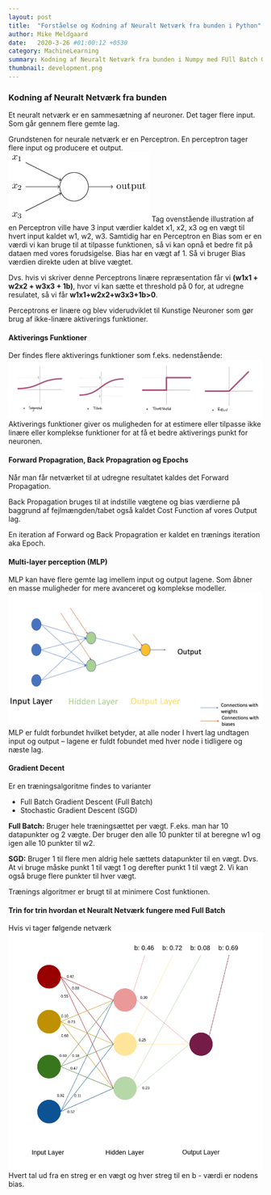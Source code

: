 ```yaml
---
layout: post
title:  "Forståelse og Kodning af Neuralt Netværk fra bunden i Python"
author: Mike Meldgaard
date:   2020-3-26 #01:00:12 +0530
category: MachineLearning
summary: Kodning af Neuralt Netværk fra bunden i Numpy med FUll Batch Gradient Decent
thumbnail: development.png
---
```


### Kodning af Neuralt Netværk fra bunden

Et neuralt netværk er en sammesætning af neuroner. Det tager flere input. Som går gennem flere gemte lag.

Grundstenen for neurale netværk er en Perceptron. En perceptron  tager flere input og producere et output.
![Perceptron](/assets/img/posts/CodingNetworkFromScratch/Perceptron.png)
Tag ovenstående illustration af en Perceptron ville have 3 input værdier kaldet x1, x2, x3 og en vægt til hvert input kaldet w1, w2, w3. Samtidig har en Perceptron en Bias som er en værdi vi kan bruge til at tilpasse funktionen, så vi kan opnå et bedre fit på dataen med vores forudsigelse. Bias har en vægt af 1. Så vi bruger Bias værdien direkte uden at blive vægtet.

Dvs. hvis vi skriver denne Perceptrons linære repræsentation får vi **(w1x1 + w2x2 + w3x3 + 1b)**, hvor vi kan sætte et threshold på 0 for, at udregne resulatet, så vi får **w1x1+w2x2+w3x3+1b>0**.

Perceptrons er linære og blev viderudviklet til Kunstige Neuroner som gør brug af ikke-linære aktiverings funktioner.

#### Aktiverings Funktioner
Der findes flere aktiverings funktioner som f.eks. nedenstående:
![Activation Functions](/assets/img/posts/CodingNetworkFromScratch/AktivationFunc.png)
Aktiverings funktioner giver os muligheden for at estimere eller tilpasse ikke linære eller komplekse funktioner for at få et bedre aktiverings punkt for neuronen.

#### Forward Propagration, Back Propagration og Epochs
Når man får netværket til at udregne resultatet kaldes det Forward Propagation.

Back Propagation bruges til at indstille vægtene og bias værdierne på baggrund af fejlmængden/tabet også kaldet Cost Function af vores Output lag.

En iteration af Forward og Back Propagration er kaldet en trænings iteration aka Epoch.

#### Multi-layer perception (MLP)
MLP kan have flere gemte lag imellem input og output lagene. Som åbner en masse muligheder for mere avanceret og komplekse modeller.
![Activation Functions](/assets/img/posts/CodingNetworkFromScratch/MLP.png)
MLP er fuldt forbundet hvilket betyder, at alle noder I hvert lag undtagen input og output – lagene er fuldt fobundet med hver node i tidligere og næste lag.

#### Gradient Decent
Er en træningsalgoritme findes to varianter
- Full Batch Gradient Descent (Full Batch)
- Stochastic Gradient Descent (SGD)

**Full Batch:** Bruger hele træningsættet per vægt. F.eks. man har 10 datapunkter og 2 vægte. Der bruger den alle 10 punkter til at beregne w1 og igen alle 10 punkter til w2.

**SGD:** Bruger 1 til flere men aldrig hele sættets datapunkter til en vægt. Dvs. At vi bruge måske punkt 1 til vægt 1 og derefter punkt 1 til vægt 2. Vi kan også bruge flere punkter til hver vægt. 

Trænings algoritmer er brugt til at minimere Cost funktionen.

#### Trin for trin hvordan et Neuralt Netværk fungere med Full Batch
Hvis vi tager følgende netværk
![Neural Network Example](/assets/img/posts/CodingNetworkFromScratch/NNExample.png)
Hvert tal ud fra en streg er en vægt og hver streg til en b - værdi er nodens bias.